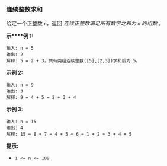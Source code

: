 ### 连续整数求和 ###
给定一个正整数 `n`，返回 _连续正整数满足所有数字之和为 `n` 的组数_ 。 



**示****例 1:**

```
输入: n = 5
输出: 2
解释: 5 = 2 + 3，共有两组连续整数([5],[2,3])求和后为 5。
```

**示例 2:**

```
输入: n = 9
输出: 3
解释: 9 = 4 + 5 = 2 + 3 + 4
```

**示例 3:**

```
输入: n = 15
输出: 4
解释: 15 = 8 + 7 = 4 + 5 + 6 = 1 + 2 + 3 + 4 + 5
```



**提示:**

* `1 <= n <= 109`​​​​​​​

